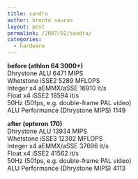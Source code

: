```yaml
---
title: sandra
author: bronto saurus
layout: post
permalink: /2007/02/sandra/
categories:
  - hardware
---
```

**before (athlon 64 3000+)**  
Dhrystone ALU 6471 MIPS  
Whetstone iSSE2 5289 MFLOPS  
Integer x4 aEMMX/aSSE 16910 it/s  
Float x4 iSSE2 18594 it/s  
50Hz (50fps, e.g. double-frame PAL video)  
ALU Performance (Dhrystone MIPS) 1149

**after (opteron 170)**  
Dhrystone ALU 13934 MIPS  
Whetstone iSSE3 12302 MFLOPS  
Integer x4 aEMMX/aSSE 37696 it/s  
Float x4 iSSE2 41562 it/s  
50Hz (50fps, e.g. double-frame PAL video)  
ALU Performance (Dhrystone MIPS) 4113